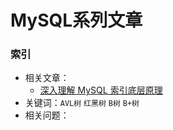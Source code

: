 # MySQL系列文章

### 索引
- 相关文章：
  - [深入理解 MySQL 索引底层原理](https://cloud.tencent.com/developer/article/1601047)
- 关键词：`AVL树` `红黑树` `B树` `B+树`
- 相关问题：
